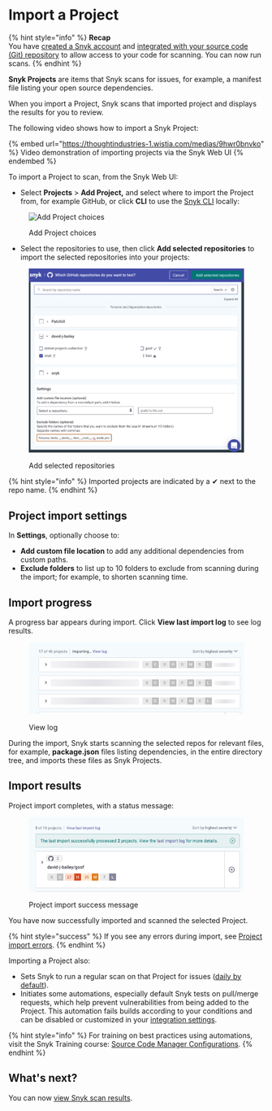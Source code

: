# Import a Project

{% hint style="info" %}
**Recap**\
You have [created a Snyk account](create-a-snyk-account.md) and [integrated with your source code (Git) repository](set-up-an-integration.md) to allow access to your code for scanning. You can now run scans.
{% endhint %}

**Snyk Projects** are items that Snyk scans for issues, for example, a manifest file listing your open source dependencies.

When you import a Project, Snyk scans that imported project and displays the results for you to review.

The following video shows how to import a Snyk Project:

{% embed url="https://thoughtindustries-1.wistia.com/medias/9hwr0bnvko" %}
Video demonstration of importing projects via the Snyk Web UI
{% endembed %}

To import a Project to scan, from the Snyk Web UI:

* Select **Projects** > **Add Project,** and select where to import the Project from, for example GitHub, or click **CLI** to use the [Snyk CLI](../../snyk-cli/) locally:

<figure><img src="../../.gitbook/assets/Screenshot 2022-07-26 at 10.06.54.png" alt="Add Project choices"><figcaption><p>Add Project choices</p></figcaption></figure>

* Select the repositories to use, then click **Add selected repositories** to import the selected repositories into your projects:

<figure><img src="../../.gitbook/assets/Screenshot 2022-06-13 at 10.57.25.png" alt="dd selected repositories"><figcaption><p>Add selected repositories</p></figcaption></figure>

{% hint style="info" %}
Imported projects are indicated by a ✔ next to the repo name.
{% endhint %}

## Project import settings

In **Settings**, optionally choose to:

* **Add custom file location** to add any additional dependencies from custom paths.
* **Exclude folders** to list up to 10 folders to exclude from scanning during the import; for example, to shorten scanning time.

## Import progress

A progress bar appears during import. Click **View last import log** to see log results.

<figure><img src="../../.gitbook/assets/Screenshot 2022-07-26 at 10.23.09.png" alt="View log"><figcaption><p>View log</p></figcaption></figure>

During the import, Snyk starts scanning the selected repos for relevant files, for example, **package.json** files listing dependencies, in the entire directory tree, and imports these files as Snyk Projects.

## Import results

Project import completes, with a status message:

<figure><img src="../../.gitbook/assets/Screenshot 2022-06-13 at 11.38.00.png" alt="Project import success message"><figcaption><p>Project import success message</p></figcaption></figure>

You have now successfully imported and scanned the selected Project.

{% hint style="success" %}
If you see any errors during import, see [Project import errors](https://support.snyk.io/hc/en-us/articles/360001373118).
{% endhint %}

Importing a Project also:

* Sets Snyk to run a regular scan on that Project for issues ([daily by default](../../snyk-admin/managing-settings/usage-page-details.md#projects)).
* Initiates some automations, especially default Snyk tests on pull/merge requests, which help prevent vulnerabilities from being added to the Project. This automation fails builds according to your conditions and can be disabled or customized in your [integration settings](../../integrations/git-repository-scm-integrations/).

{% hint style="info" %}
For training on best practices using automations, visit the Snyk Training course: [Source Code Manager Configurations](https://training.snyk.io/courses/source-code-manager-configurations).
{% endhint %}

## What's next?

You can now [view Snyk scan results](view-snyk-scan-results.md).

